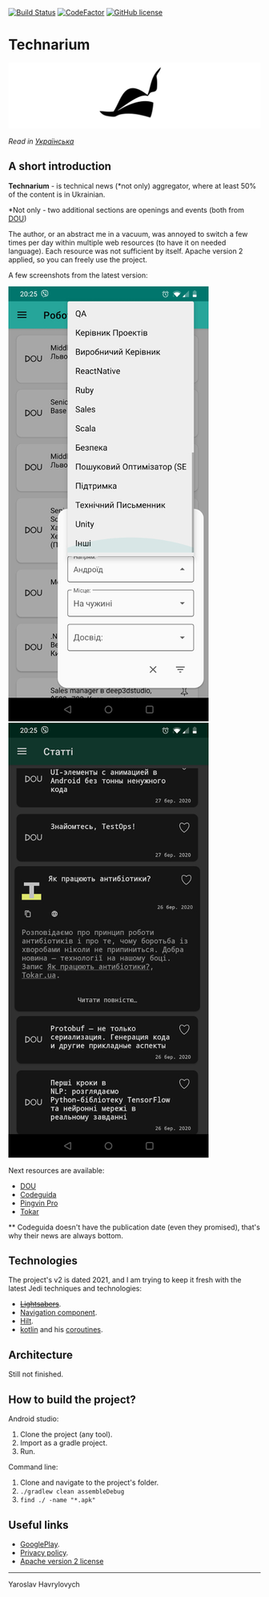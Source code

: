 [![Build Status](https://travis-ci.com/YaroslavHavrylovych/technical_news.svg?branch=development)](https://travis-ci.com/github/YaroslavHavrylovych/technical_news)
[![CodeFactor](https://www.codefactor.io/repository/github/yaroslavhavrylovych/technical_news/badge)](https://www.codefactor.io/repository/github/yaroslavhavrylovych/technical_news)
[![GitHub license](https://img.shields.io/badge/license-Apache%20License%202.0-blue.svg?style=flat)](https://www.apache.org/licenses/LICENSE-2.0)

# Technarium

[![Technarium](./readme_files/technarium_logo.png)](https://play.google.com/store/apps/details?id=com.gmail.yaroslavlancelot.technarium)

*Read in [Українська](README-UK.md)*

## A short introduction

**Technarium** - is technical news (\*not only) aggregator,
where at least 50% of the content is in Ukrainian.

\*Not only - two additional sections are openings and events (both from 
[DOU](https://dou.ua/?switch_lang=en))

The author, or an abstract me in a vacuum, was annoyed to switch a few
times per day within multiple web resources (to have it on needed language).
Each resource was not sufficient by itself.
Apache version 2 applied, so you can freely use the project.

A few screenshots from the latest version:

![screen\_1](./readme_files/screens/screen_1.jpg)
![screen\_2](./readme_files/screens/screen_2.jpg)

Next resources are available:
- [DOU](https://dou.ua/?switch_lang=en)
- [Codeguida](https://codeguida.com/)
- [Pingvin Pro](https://pingvin.pro/)
- [Tokar](https://tokar.ua/)

\*\* Codeguida doesn't have the publication date (even they promised),
that's why their news are always bottom.

## Technologies

The project's v2 is dated 2021, and I am trying to keep it fresh
with the latest Jedi techniques and technologies:

- [~~Lightsabers~~](https://en.wikipedia.org/wiki/Lightsaber).
- [Navigation component](https://developer.android.com/guide/navigation/navigation-getting-started).
- [Hilt](https://developer.android.com/training/dependency-injection/hilt-android).
- [kotlin](https://developer.android.com/kotlin) and his [coroutines](https://kotlinlang.org/docs/reference/coroutines-overview.html).

## Architecture

Still not finished.

## How to build the project?

Android studio:

1. Clone the project (any tool).
2. Import as a gradle project.
3. Run.

Command line:

1. Clone and navigate to the project's folder.
2. `./gradlew clean assembleDebug`
3. `find ./ -name "*.apk"`

## Useful links

- [GooglePlay](https://play.google.com/store/apps/details?id=com.gmail.yaroslavlancelot.technarium).
- [Privacy policy](https://github.com/YaroslavHavrylovych/technical_news/wiki/privacy_policy).
- [Apache version 2 license](LICENSE)

---------------------------------------
Yaroslav Havrylovych
